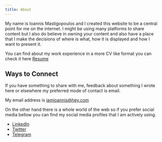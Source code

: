 ```yaml
---
title: About
---
```

My name is Ioannis Mastigopoulos and I created this website to be a central point for me on the internet.
I might be using many platforms to share content but I also do believe in owning your content and also have a place that I make the decisions of where is what, how it is displayed and how I want to present it.

You can find about my work experience in a more CV like format you can check it here [Resume](../resume)

## Ways to Connect

If you have something to share with me, feedback about something I wrote here or elsewhere my preferred mode of contact is email.

My email address is [iamioannis@hey.com](<mailto:iamioannis@hey.com>)

On the other hand there is a whole world of the web so if you prefer social media bellow you can find my social media profiles that I am actively using.

* [LinkedIn](https://www.linkedin.com/in/ioannismastigopoulos/)
* [Twitter](https://twitter.com/iamioannis)
* [Telegram](https://t.me/iamioannis)

<div id="wcb" class="carbonbadge wcb-d"></div>
<script src="https://unpkg.com/website-carbon-badges@1.1.3/b.min.js" defer></script>
  